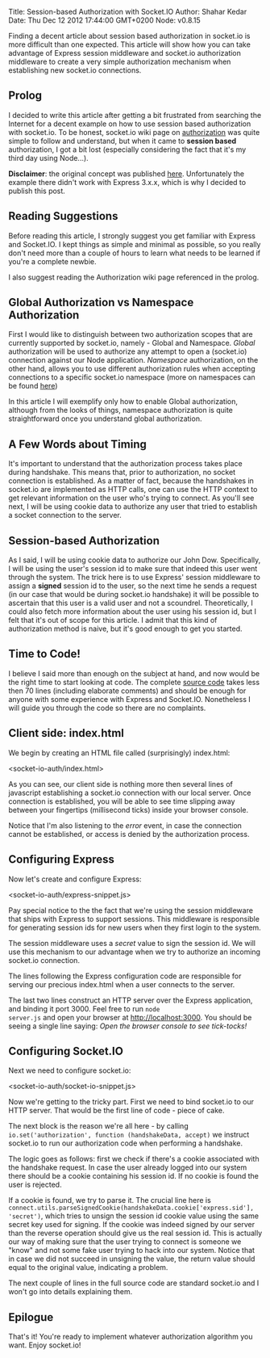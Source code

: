 Title: Session-based Authorization with Socket.IO
Author: Shahar Kedar
Date: Thu Dec 12 2012 17:44:00 GMT+0200
Node: v0.8.15

Finding a decent article about session based authorization in socket.io is more difficult than one expected. This article will show how you can take advantage of Express session middleware and socket.io authorization middleware to create a very simple authorization mechanism when establishing new socket.io connections.

## Prolog

I decided to write this article after getting a bit frustrated from searching the Internet for a decent example on how to use session based authorization with socket.io. To be honest, socket.io wiki page on [authorization](https://github.com/LearnBoost/socket.io/wiki/Authorizing) was quite simple to follow and understand, but when it came to **session based** authorization, I got a bit lost (especially considering the fact that it's my third day using Node...). 

**Disclaimer**: the original concept was published [here](http://www.danielbaulig.de/socket-ioexpress/). Unfortunately the example there didn't work with Express 3.x.x, which is why I decided to publish this post.

## Reading Suggestions

Before reading this article, I strongly suggest you get familiar with Express and Socket.IO. I kept things as simple and minimal as possible, so you really don't need more than a couple of hours to learn what needs to be learned if you're a complete newbie.

I also suggest reading the Authorization wiki page referenced in the prolog.


## Global Authorization vs Namespace Authorization

First I would like to distinguish between two authorization scopes that are currently supported by socket.io, namely - Global and Namespace. *Global* authorization will be used to authorize any attempt to open a (socket.io) connection against our Node application. *Namespace* authorization, on the other hand, allows you to use different authorization rules when accepting connections to a specific socket.io namespace (more on namespaces can be found [here](http://socket.io/#how-to-use))

In this article I will exemplify only how to enable Global authorization, although from the looks of things, namespace authorization is quite straightforward once you understand global authorization.

## A Few Words about Timing

It's important to understand that the authorization process takes place during handshake. This means that, prior to authorization, no socket connection is established. As a matter of fact, because the handshakes in socket.io are implemented as HTTP calls, one can use the HTTP context to get relevant information on the user who's trying to connect. As you'll see next, I will be using cookie data to authorize any user that tried to establish a socket connection to the server.

## Session-based Authorization

As I said, I will be using cookie data to authorize our John Dow. Specifically, I will be using the user's session id to make sure that indeed this user went through the system. The trick here is to use Express' session middleware to assign a **signed** session id to the user, so the next time he sends a request (in our case that would be during socket.io handshake) it will be possible to ascertain that this user is a valid user and not a scoundrel. Theoretically, I could also fetch more information about the user using his session id, but I felt that it's out of scope for this article. I admit that this kind of authorization method is naive, but it's good enough to get you started.

## Time to Code!

I believe I said more than enough on the subject at hand, and now would be the right time to start looking at code. The complete [source code](/socket-io-auth/server.js) takes less then 70 lines (including elaborate comments) and should be enough for anyone with some experience with Express and Socket.IO. Nonetheless I will guide you through the code so there are no complaints.

## Client side: index.html

We begin by creating an HTML file called (surprisingly) index.html:

<socket-io-auth/index.html>

As you can see, our client side is nothing more then several lines of javascript establishing a socket.io connection with our local server. Once connection is established, you will be able to see time slipping away between your fingertips (millisecond ticks) inside your browser console. 

Notice that I'm also listening to the *error* event, in case the connection cannot be established, or access is denied by the authorization process.

## Configuring Express

Now let's create and configure Express:

<socket-io-auth/express-snippet.js>

Pay special notice to the the fact that we're using the session middleware that ships with Express to support sessions. This middleware is responsible for generating session ids for new users when they first login to the system.

The session middleware uses a *secret* value to sign the session id. We will use this mechanism to our advantage when we try to authorize an incoming socket.io connection.

The lines following the Express configuration code are responsible for serving our precious index.html when a user connects to the server.

The last two lines construct an HTTP server over the Express application, and binding it port 3000. Feel free to run <code>node server.js</code> and open your browser at [http://localhost:3000](http://localhost:3000). You should be seeing a single line saying: *Open the browser console to see tick-tocks!*

## Configuring Socket.IO

Next we need to configure socket.io:

<socket-io-auth/socket-io-snippet.js>

Now we're getting to the tricky part. First we need to bind socket.io to our HTTP server. That would be the first line of code - piece of cake.

The next block is the reason we're all here - by calling <code>io.set('authorization', function (handshakeData, accept)</code> we instruct socket.io to run our authorization code when performing a handshake.

The logic goes as follows: first we check if there's a cookie associated with the handshake request. In case the user already logged into our system there should be a cookie containing his session id. If no cookie is found the user is rejected.

If a cookie is found, we try to parse it. The crucial line here is <code>connect.utils.parseSignedCookie(handshakeData.cookie['express.sid'], 'secret')</code>, which tries to unsign the session id cookie value using the same secret key used for signing. If the cookie was indeed signed by our server than the reverse operation should give us the real session id. This is actually our way of making sure that the user trying to connect is someone we "know" and not some fake user trying to hack into our system. Notice that in case we did not succeed in unsigning the value, the return value should equal to the original value, indicating a problem.

The next couple of lines in the full source code are standard socket.io and I won't go into details explaining them.

## Epilogue

That's it! You're ready to implement whatever authorization algorithm you want. Enjoy socket.io!